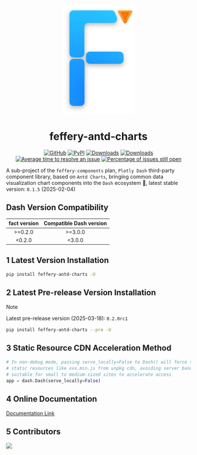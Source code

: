 <p align="center">
	<img src="./fact-logo.svg" height=300></img>
</p>
<h1 align="center">feffery-antd-charts</h1>
<div align="center">

[![GitHub](https://shields.io/badge/license-MIT-informational)](https://github.com/CNFeffery/feffery-antd-charts/blob/master/LICENSE)
[![PyPI](https://img.shields.io/pypi/v/feffery-antd-charts.svg?color=dark-green)](https://pypi.org/project/feffery-antd-charts/)
[![Downloads](https://static.pepy.tech/badge/feffery-antd-charts)](https://pepy.tech/project/feffery-antd-charts)
[![Downloads](https://static.pepy.tech/badge/feffery-antd-charts/month)](https://pepy.tech/project/feffery-antd-charts)
[![Average time to resolve an issue](http://isitmaintained.com/badge/resolution/CNFeffery/feffery-antd-charts.svg)](http://isitmaintained.com/project/CNFeffery/feffery-antd-charts "Average time to resolve an issue")
[![Percentage of issues still open](http://isitmaintained.com/badge/open/CNFeffery/feffery-antd-charts.svg)](http://isitmaintained.com/project/CNFeffery/feffery-antd-charts "Percentage of issues still open")

</div>

A sub-project of the `feffery-components` plan, `Plotly Dash` third-party component library, based on `Antd Charts`, bringing common data visualization chart components into the `Dash` ecosystem 🥳, latest stable version: `0.1.5` (2025-02-04)

## Dash Version Compatibility

| fact version | Compatible Dash version |
| :-----: | :----------: |
| >=0.2.0 |   >=3.0.0    |
| <0.2.0  |    <3.0.0    |

## 1 Latest Version Installation

```bash
pip install feffery-antd-charts -U
```

## 2 Latest Pre-release Version Installation

> [!NOTE]  
> Latest pre-release version (2025-03-18): `0.2.0rc1`

```bash
pip install feffery-antd-charts --pre -U
```

## 3 Static Resource CDN Acceleration Method

```Python
# In non-debug mode, passing serve_locally=False to Dash() will force the browser to load
# static resources like xxx.min.js from unpkg cdn, avoiding server bandwidth usage,
# suitable for small to medium-sized sites to accelerate access
app = dash.Dash(serve_locally=False)
```

## 4 Online Documentation

[Documentation Link](https://fact.feffery.tech/)

## 5 Contributors

<a href = "https://github.com/CNFeffery/feffery-antd-charts/graphs/contributors">
  <img src = "https://contrib.rocks/image?repo=CNFeffery/feffery-antd-charts"/>
</a>